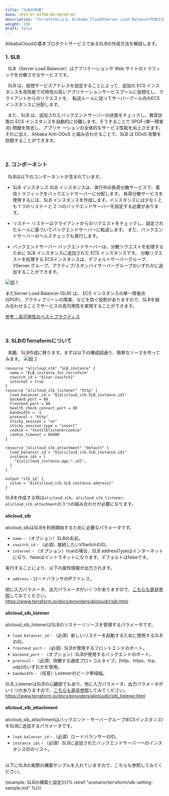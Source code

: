 ```yaml
---
title: "SLBの作成"
date: 2019-07-01T00:00:00+09:00
description: "Terraformによる、Alibaba CloudのServer Load Balancer作成方法を紹介します"
weight: 100
draft: false
---
```


AlibabaCloudの基本プロダクトサービスであるSLBの作成方法を解説します。

### 1. SLB
&nbsp; SLB（Server Load Balancer）はアプリケーションや Web サイトのトラフィックを分散させるサービスです。

&nbsp; SLB は、仮想サービスアドレスを設定することによって、追加の ECS インスタンスを高性能で可用性の高いアプリケーションサービスプールに仮想化し、クライアントからのリクエストを、 転送ルールに従ってサーバープール内のECS インスタンスに分配します。

&nbsp; また、SLB は、追加されたバックエンドサーバーの状態をチェックし、異常状態の ECS インスタンスを自動的に分離します。そうすることで SPOF (単一障害点) 問題を除去し、アプリケ ーションの全体的なサービス性能を向上させます。 それに加え、Alibaba Anti-DDoS と組み合わせることで、SLB は DDoS 攻撃を防御することができます。


<br>

### 2. コンポーネント
&nbsp; SLBは以下のコンポーネントが含まれています。

* SLB インスタンス
SLB インスタンスは、実行中の負荷分散サービスで、着信トラフィックをバックエンドサーバーに分配します。 負荷分散サービスを使用するには、SLB インスタンスを作成します。インスタンスには少なくとも 1 つのリスナーと 2 つのバックエンドサーバーを設定する必要があります。

* リスナー
リスナーはクライアントからのリクエストをチェックし、設定されたルールに基づいてバックエンドサーバーに転送します。 また、バックエンドサーバーのヘルスチェックも実行します。

* バックエンドサーバー
バックエンドサーバーは、分散リクエストを処理するために SLB インスタンスに追加された ECS インスタンスです。 分散リクエストを処理する ECSインスタンスは、デフォルトサーバーグループ、VServer グループ、アクティブ/スタンバイサーバーグループのいずれかに追加することができます。


![図 1](/help/image/11.1.png)

またServer Load Balancer (SLB) は、
ECS インスタンスの単一障害点 (SPOF)、アクティブゾーンの障害、などを防ぐ役割がありますので、SLBを組み合わせることでサービスの高可用性を実現することができます。

[参考：高可用性のベストプラクティス](https://jp.alibabacloud.com/help/doc-detail/67915.htm)

<br>

### 3. SLBのTerraformについて
&nbsp; 本題、SLB作成に移ります。まずは以下の構成図通り、簡単なソースを作ってみます。
![図 2](/help/image/11.2.png)

```
resource "alicloud_slb" "SLB_instance" {
  name = "ELB_instance_for_terraform"
  vswitch_id = "${var.vswitch}"
  internet = true
}
resource "alicloud_slb_listener" "http" {
  load_balancer_id = "${alicloud_slb.SLB_instance.id}"
  backend_port = 80
  frontend_port = 80
  health_check_connect_port = 80
  bandwidth = -1
  protocol = "http"
  sticky_session = "on"
  sticky_session_type = "insert"
  cookie = "testslblistenercookie"
  cookie_timeout = 86400
}

resource "alicloud_slb_attachment" "default" {
  load_balancer_id = "${alicloud_slb.SLB_instance.id}"
  instance_ids = [
    "${alicloud_instance.app.*.id}",
  ]
}

output "slb_ip" {
  value = "${alicloud_slb.SLB_instance.address}"
}

```
SLBを作成する時は`alicloud_slb`、`alicloud_slb_listener`、`alicloud_slb_attachment`の３つの組み合わせが必要になります。

#### **alicloud_slb**
alicloud_slbはSLBを利用開始するために必要なパラメータです。
* `name` - （オプション）SLBの名前。
* `vswitch_id` - （必須）接続したいVSwitchのID。 
* `internet` - （オプション）trueの場合、SLB addressTypeはインターネットになり、falseはイントラネットになります。デフォルトはfalseです。

実行することにより、以下の属性情報が出力されます。
* `address` - ロードバランサのIPアドレス。

他に入力パラメータ、出力パラメータがいくつかありますので、[こちらも是非参照](https://www.terraform.io/docs/providers/alicloud/r/slb.html)してみてください。
https://www.terraform.io/docs/providers/alicloud/r/slb.html


#### **alicloud_slb_listener**
alicloud_slb_listenerはSLBのリスナーリソースを管理するパラメータです。
* `load_balancer_id` - （必須）新しいリスナーを起動するために使用するSLBのID。
* `frontend_port` - （必須）SLBが使用するフロントエンドのポート。
* `backend_port` - （オプション）SLBが使用するバックエンドのポート。
* `protocol` - （必須）待機する通信プロトコルタイプ。[http、https、tcp、udp]のいずれかを使用。
* `bandwidth` - （任意）Listenerのピーク帯域幅。

SLB_ListenerはSLBの心臓部でもあり、他に入力パラメータ、出力パラメータがいくつかありますので、[こちらも是非参照](https://www.terraform.io/docs/providers/alicloud/r/slb_listener.html)してみてください。
https://www.terraform.io/docs/providers/alicloud/r/slb_listener.html


#### **alicloud_slb_attachment**
alicloud_slb_attachmentはバックエンド・サーバーグループ(ECSインスタンス)をSLBに追加するパラメータです。
* `load_balancer_id` - （必須）ロードバランサーのID。
* `instance_ids` - （必須）SLBに追加されたバックエンドサーバーへのインスタンスIDのリスト。

<br>
以下にSLBの実際の構築サンプルを入れていますので、こちらも参照してみてください。

[example: SLBの構築と設定]({{% relref "scenario/terraform/slb-setting-sample.md" %}})
